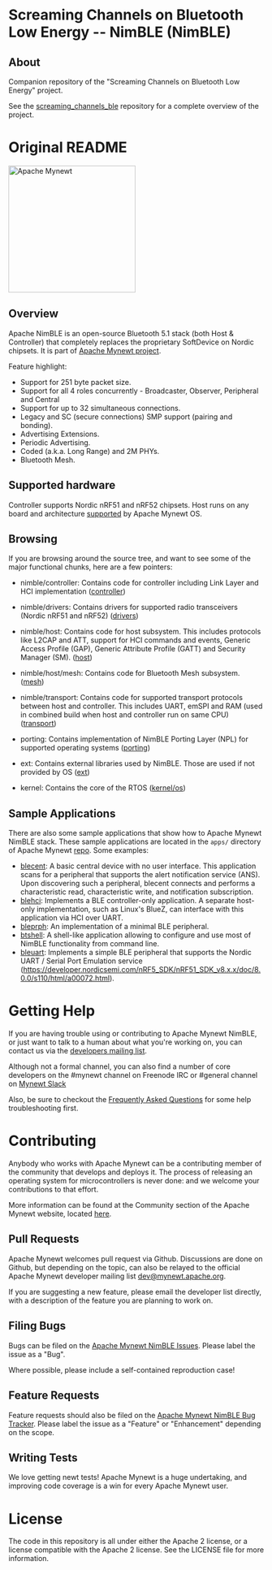 <!--
#
# Licensed to the Apache Software Foundation (ASF) under one
# or more contributor license agreements.  See the NOTICE file
# distributed with this work for additional information
# regarding copyright ownership.  The ASF licenses this file
# to you under the Apache License, Version 2.0 (the
# "License"); you may not use this file except in compliance
# with the License.  You may obtain a copy of the License at
#
# http://www.apache.org/licenses/LICENSE-2.0
#
# Unless required by applicable law or agreed to in writing,
# software distributed under the License is distributed on an
# "AS IS" BASIS, WITHOUT WARRANTIES OR CONDITIONS OF ANY
#  KIND, either express or implied.  See the License for the
# specific language governing permissions and limitations
# under the License.
#
-->

# Screaming Channels on Bluetooth Low Energy -- NimBLE (NimBLE)

## About

Companion repository of the "Screaming Channels on Bluetooth Low Energy"
project.

See the [screaming_channels_ble](https://github.com/pierreay/screaming_channels_ble)
repository for a complete overview of the project.

# Original README
  
<img src="http://mynewt.apache.org/img/logo.svg" width="250" alt="Apache Mynewt">


## Overview

Apache NimBLE is an open-source Bluetooth 5.1 stack (both Host & Controller)
that completely replaces the proprietary SoftDevice on Nordic chipsets. It is
part of [Apache Mynewt project](https://github.com/apache/mynewt-core).

Feature highlight:
  - Support for 251 byte packet size.
  - Support for all 4 roles concurrently - Broadcaster, Observer, Peripheral and Central
  - Support for up to 32 simultaneous connections.
  - Legacy and SC (secure connections) SMP support (pairing and bonding).
  - Advertising Extensions.
  - Periodic Advertising.
  - Coded (a.k.a. Long Range) and 2M PHYs.
  - Bluetooth Mesh.

## Supported hardware

Controller supports Nordic nRF51 and nRF52 chipsets. Host runs on any board
and architecture [supported](https://github.com/apache/mynewt-core#overview)
by Apache Mynewt OS.


## Browsing

If you are browsing around the source tree, and want to see some of the
major functional chunks, here are a few pointers:

- nimble/controller: Contains code for controller including Link Layer and HCI implementation
([controller](https://github.com/apache/mynewt-nimble/tree/master/nimble/controller))

- nimble/drivers: Contains drivers for supported radio transceivers (Nordic nRF51 and nRF52)
([drivers](https://github.com/apache/mynewt-nimble/tree/master/nimble/drivers))

- nimble/host: Contains code for host subsystem. This includes protocols like
L2CAP and ATT, support for HCI commands and events, Generic Access Profile (GAP),
Generic Attribute Profile (GATT) and Security Manager (SM).
([host](https://github.com/apache/mynewt-nimble/tree/master/nimble/host))

- nimble/host/mesh: Contains code for Bluetooth Mesh subsystem.
([mesh](https://github.com/apache/mynewt-nimble/tree/master/nimble/host/mesh))

- nimble/transport: Contains code for supported transport protocols between host
and controller. This includes UART, emSPI and RAM (used in combined build when
host and controller run on same CPU)
([transport](https://github.com/apache/mynewt-nimble/tree/master/nimble/transport))

- porting: Contains implementation of NimBLE Porting Layer (NPL) for supported
operating systems
([porting](https://github.com/apache/mynewt-nimble/tree/master/porting))

- ext: Contains external libraries used by NimBLE. Those are used if not
provided by OS
([ext](https://github.com/apache/mynewt-nimble/tree/master/ext))

- kernel: Contains the core of the RTOS ([kernel/os](https://github.com/apache/mynewt-core/tree/master/kernel/os))

## Sample Applications

There are also some sample applications that show how to Apache Mynewt NimBLE
stack. These sample applications are located in the `apps/` directory of
Apache Mynewt [repo](https://github.com/apache/mynewt-core). Some examples:

* [blecent](https://github.com/apache/mynewt-nimble/tree/master/apps/blecent):
A basic central device with no user interface.  This application scans for
a peripheral that supports the alert notification service (ANS). Upon
discovering such a peripheral, blecent connects and performs a characteristic
read, characteristic write, and notification subscription.
* [blehci](https://github.com/apache/mynewt-nimble/tree/master/apps/blehci):
Implements a BLE controller-only application.  A separate host-only
implementation, such as Linux's BlueZ, can interface with this application via
HCI over UART.
* [bleprph](https://github.com/apache/mynewt-nimble/tree/master/apps/bleprph): An
  implementation of a minimal BLE peripheral.
* [btshell](https://github.com/apache/mynewt-nimble/tree/master/apps/btshell): A
  shell-like application allowing to configure and use most of NimBLE
  functionality from command line.
* [bleuart](https://github.com/apache/mynewt-core/tree/master/apps/bleuart):
Implements a simple BLE peripheral that supports the Nordic
UART / Serial Port Emulation service
(https://developer.nordicsemi.com/nRF5_SDK/nRF51_SDK_v8.x.x/doc/8.0.0/s110/html/a00072.html).

# Getting Help

If you are having trouble using or contributing to Apache Mynewt NimBLE, or just
want to talk to a human about what you're working on, you can contact us via the
[developers mailing list](mailto:dev@mynewt.apache.org).

Although not a formal channel, you can also find a number of core developers
on the #mynewt channel on Freenode IRC or #general channel on [Mynewt Slack](https://mynewt.slack.com/join/shared_invite/enQtNjA1MTg0NzgyNzg3LTcyMmZiOGQzOGMxM2U4ODFmMTIwNjNmYTE5Y2UwYjQwZWIxNTE0MTUzY2JmMTEzOWFjYWZkNGM0YmM4MzAxNWQ)

Also, be sure to checkout the [Frequently Asked Questions](https://mynewt.apache.org/faq/answers)
for some help troubleshooting first.

# Contributing

Anybody who works with Apache Mynewt can be a contributing member of the
community that develops and deploys it.  The process of releasing an operating
system for microcontrollers is never done: and we welcome your contributions
to that effort.

More information can be found at the Community section of the Apache Mynewt
website, located [here](https://mynewt.apache.org/community).

## Pull Requests

Apache Mynewt welcomes pull request via Github.  Discussions are done on Github,
but depending on the topic, can also be relayed to the official Apache Mynewt
developer mailing list dev@mynewt.apache.org.

If you are suggesting a new feature, please email the developer list directly,
with a description of the feature you are planning to work on.

## Filing Bugs

Bugs can be filed on the
[Apache Mynewt NimBLE Issues](https://github.com/apache/mynewt-nimble/issues).
Please label the issue as a "Bug".

Where possible, please include a self-contained reproduction case!

## Feature Requests

Feature requests should also be filed on the
[Apache Mynewt NimBLE Bug Tracker](https://github.com/apache/mynewt-nimble/issues).
Please label the issue as a "Feature" or "Enhancement" depending on the scope.

## Writing Tests

We love getting newt tests!  Apache Mynewt is a huge undertaking, and improving
code coverage is a win for every Apache Mynewt user.

<!--
TODO
## Writing Documentation

Contributing to documentation (in addition to writing tests), is a great way
to get involved with the Apache Mynewt project.

 The Mynewt NimBLE documentation is found in [/docs](/docs).
-->

# License

The code in this repository is all under either the Apache 2 license, or a
license compatible with the Apache 2 license.  See the LICENSE file for more
information.
